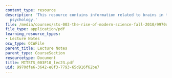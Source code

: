 ```yaml
---
content_type: resource
description: 'This resource contains information related to brains in the lab: experimental
  psychology.'
file: /media/courses/sts-003-the-rise-of-modern-science-fall-2010/9970dfe63642e8f3779365d916f62be7_MITSTS_003F10_lec23.pdf
file_type: application/pdf
learning_resource_types:
- Lecture Notes
ocw_type: OCWFile
parent_title: Lecture Notes
parent_type: CourseSection
resourcetype: Document
title: MITSTS_003F10_lec23.pdf
uid: 9970dfe6-3642-e8f3-7793-65d916f62be7
---
```

